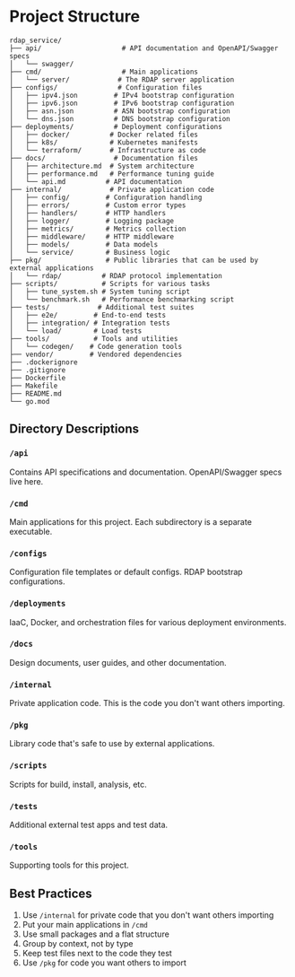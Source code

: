 # Project Structure

```
rdap_service/
├── api/                    # API documentation and OpenAPI/Swagger specs
│   └── swagger/
├── cmd/                    # Main applications
│   └── server/            # The RDAP server application
├── configs/               # Configuration files
│   ├── ipv4.json         # IPv4 bootstrap configuration
│   ├── ipv6.json         # IPv6 bootstrap configuration
│   ├── asn.json          # ASN bootstrap configuration
│   └── dns.json          # DNS bootstrap configuration
├── deployments/          # Deployment configurations
│   ├── docker/          # Docker related files
│   ├── k8s/             # Kubernetes manifests
│   └── terraform/       # Infrastructure as code
├── docs/                 # Documentation files
│   ├── architecture.md  # System architecture
│   ├── performance.md   # Performance tuning guide
│   └── api.md          # API documentation
├── internal/            # Private application code
│   ├── config/         # Configuration handling
│   ├── errors/         # Custom error types
│   ├── handlers/       # HTTP handlers
│   ├── logger/         # Logging package
│   ├── metrics/        # Metrics collection
│   ├── middleware/     # HTTP middleware
│   ├── models/         # Data models
│   └── service/        # Business logic
├── pkg/                # Public libraries that can be used by external applications
│   └── rdap/          # RDAP protocol implementation
├── scripts/           # Scripts for various tasks
│   ├── tune_system.sh # System tuning script
│   └── benchmark.sh   # Performance benchmarking script
├── tests/            # Additional test suites
│   ├── e2e/         # End-to-end tests
│   ├── integration/ # Integration tests
│   └── load/        # Load tests
├── tools/           # Tools and utilities
│   └── codegen/    # Code generation tools
├── vendor/         # Vendored dependencies
├── .dockerignore
├── .gitignore
├── Dockerfile
├── Makefile
├── README.md
└── go.mod
```

## Directory Descriptions

### `/api`
Contains API specifications and documentation. OpenAPI/Swagger specs live here.

### `/cmd`
Main applications for this project. Each subdirectory is a separate executable.

### `/configs`
Configuration file templates or default configs. RDAP bootstrap configurations.

### `/deployments`
IaaC, Docker, and orchestration files for various deployment environments.

### `/docs`
Design documents, user guides, and other documentation.

### `/internal`
Private application code. This is the code you don't want others importing.

### `/pkg`
Library code that's safe to use by external applications.

### `/scripts`
Scripts for build, install, analysis, etc.

### `/tests`
Additional external test apps and test data.

### `/tools`
Supporting tools for this project.

## Best Practices

1. Use `/internal` for private code that you don't want others importing
2. Put your main applications in `/cmd`
3. Use small packages and a flat structure
4. Group by context, not by type
5. Keep test files next to the code they test
6. Use `/pkg` for code you want others to import
